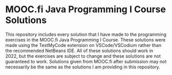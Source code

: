 # MOOC.fi Java Programming I Course Solutions

This repository includes every solution that I have made to the programming exercises in the MOOC.fi Java Programming I Course.
These solutions were made using the TestMyCode extension on VSCode/VSCodium rather than the recommended NetBeans IDE.
All of these solutions should work in 2022, but the exercises are subject to change and these solutions are not guaranteed to work.
Solutions given from MOOC.fi after submission may not necessarily be the same as the solutions I am providing in this repository.